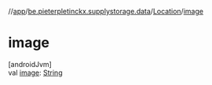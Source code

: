 //[app](../../../index.md)/[be.pieterpletinckx.supplystorage.data](../index.md)/[Location](index.md)/[image](image.md)

# image

[androidJvm]\
val [image](image.md): [String](https://kotlinlang.org/api/latest/jvm/stdlib/kotlin/-string/index.html)
